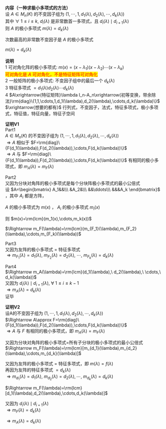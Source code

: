 **内容（一种求极小多项式的方法）**  
设 $A\in M_n(K)$ 的不变因子组为 $(1,\cdots,1,d_1(\lambda),d_2(\lambda),\cdots,d_k(\lambda))$   
其中 $\forall\ 1\le i\le k,\ d_i(\lambda)$ 是非常数首一多项式，且 $d_i(\lambda)\mid d_{i+1}(\lambda)$   
则 $A$ 的极小多项式 $m(\lambda)=d_k(\lambda)$   
  
次数最高的非常数不变因子是 $A$ 的极小多项式  
  
 $m(\lambda)=d_k(\lambda)$   
  
**说明**  
1 可对角化阵的极小多项式:  $m(x)=(x-\lambda_1)(x-\lambda_2)\cdots(x-\lambda_k)$   
  <mark><font color=red>可对角化是 $A$ 可对角化，不是特征矩阵可对角化</font></mark>  
2 一般矩阵的极小多项式: 不变因子组中的最后一个 $d_k(\lambda)$   
3 特征多项式 $=d_1(\lambda)d_2(\lambda)\cdots d_k(\lambda)$   
4  $A\xrightarrow{特征矩阵}\lambda I_n-A_n\xrightarrow{初等变换，带余除法}\rm{diag}\{1,1,\cdots,1,d_1(\lambda),d_2(\lambda),\cdots,d_k(\lambda)\}$   
   $\xrightarrow{想要的都有}$ 行列式，不变因子，法式，特征多项式，极小多项式，特征值，特征向量，特征子空间  
  
**证明V1**  
Part1  
 $A\in M_n(K)$ 的不变因子组为 $(1,\cdots,1,d_1(\lambda),d_2(\lambda),\cdots,d_k(\lambda))$   
 $\Rightarrow A$ 相似于 $F=\rm{diag}\{F(d_1(\lambda)),F(d_2(\lambda)),\cdots,F(d_k(\lambda))\}$   
 $\Rightarrow A$ 与 $F=\rm{diag}\{F(d_1(\lambda)),F(d_2(\lambda)),\cdots,F(d_k(\lambda))\}$ 有相同的极小多项式，即 $m_A(\lambda)=m_F(\lambda)$   
  
Part2  
又因为分块对角阵的极小多项式是每个分块阵极小多项式的最小公倍式  
设 $A=\begin{bmatrix}  
A_1&&\\\  
&A_2&\\\  
&&\ddots\\\  
&&&A_k  
\end{bmatrix}$ ，其中 $A_i$ 都是方阵，  
  
 $A$ 的极小多项式为 $m(x)$ ， $A_i$ 的极小多项式 $m_i(x)$   
  
则 $m(x)=\rm{lcm}(m_1(x),\cdots,m_k(x))$   
  
 $\Rightarrow m_F(\lambda)=\rm{lcm}(m_{F_1}(\lambda),m_{F_2}(\lambda),\cdots,m_{F_k}(\lambda))$   
  
Part3  
又因为友阵的极小多项式 $=$ 特征多项式  
 $\Rightarrow m_{F_1}(\lambda)=d_1(\lambda),\ m_{F_2}(\lambda)=d_2(\lambda),\ \cdots,\ m_{F_k}(\lambda)=d_k(\lambda)$   
  
Part4  
 $\Rightarrow m_A(\lambda)=\rm{lcm}(d_1(\lambda),\ d_2(\lambda),\ \cdots,\ d_k(\lambda))$   
又因为 $d_i(\lambda)\mid d_{i+1}(\lambda),\ \forall\ 1\le i\le k-1$   
 $\Rightarrow m_A(\lambda)=d_k(\lambda)$   
证毕  
  
**证明V2**  
设A的不变因子组为 $(1,\cdots,1,d_1(\lambda),d_2(\lambda),\cdots,d_k(\lambda))$   
 $\Rightarrow A\approx F=\rm{diag}\{F(d_1(\lambda)),F(d_2(\lambda)),\cdots,F(d_k(\lambda))\}$   
 $\Rightarrow A$ 与 $F$ 有相同的极小多项式，即 $m_A(\lambda)=m_F(\lambda)$   
  
又因为分块对角阵的极小多项式=所有子分块的极小多项式的最小公倍式  
 $\Rightarrow m_F(\lambda)=\rm{lcm}[m_{d_1}(\lambda),m_{d_2}(\lambda),\cdots,m_{d_k}(\lambda)]$   
  
又因为友阵的极小多项式 $=$ 特征多项式，即 $m(\lambda)=f(\lambda)$   
再因为友阵的特征多项式 $=d_k(\lambda)$   
 $\Rightarrow m_{d_1}(\lambda)=d_1(\lambda),\ m_{d_2}(\lambda)=d_2(\lambda),\cdots,\ m_{d_k}(\lambda)=d_k(\lambda)$   
  
 $\Rightarrow m_F(\lambda)=\rm{lcm}[d_1(\lambda),d_2(\lambda),\cdots,d_k(\lambda)]$   
  
又因为 $d_i(\lambda)\mid d_{i+1}(\lambda)$   
 $\Rightarrow m_F(\lambda)=d_k(\lambda)$   
  
 $\Rightarrow m_A(\lambda)=d_k(\lambda)$   
